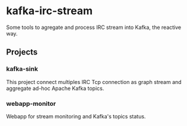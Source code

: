 # kafka-irc-stream
Some tools to agregate and process IRC stream into Kafka, the reactive way.

## Projects
### kafka-sink
  This project connect multiples IRC Tcp connection as graph stream and aggregate
  ad-hoc Apache Kafka topics.
### webapp-monitor
  Webapp for stream monitoring and Kafka's topics status.
